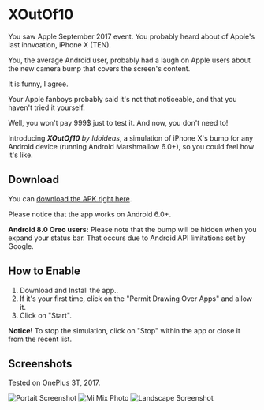 # XOutOf10
You saw Apple September 2017 event. You probably heard about of Apple's last innvoation, iPhone X (TEN).

You, the average Android user, probably had a laugh on Apple users about the new camera bump that covers the screen's content.

It is funny, I agree.

Your Apple fanboys probably said it's not that noticeable, and that you haven't tried it yourself.

Well, you won't pay 999$ just to test it. And now, you don't need to!

Introducing ***XOutOf10*** *by Idoideas*, a simulation of iPhone X's bump for any Android device (running Android Marshmallow 6.0+), so you could feel how it's like.

## Download

You can [download the APK right here](https://github.com/idoideas/XOutOf10/blob/master/XOutOf10.apk?raw=true).

Please notice that the app works on Android 6.0+.

**Android 8.0 Oreo users:** Please note that the bump will be hidden when you expand your status bar. That occurs due to Android API limitations set by Google.

## How to Enable

1. Download and Install the app..
2. If it's your first time, click on the "Permit Drawing Over Apps" and allow it.
3. Click on "Start".

**Notice!** To stop the simulation, click on "Stop" within the app or close it from the recent list.

## Screenshots

Tested on OnePlus 3T, 2017.

![Portait Screenshot](https://i.imgur.com/IMduTyi.jpg)
![Mi Mix Photo](https://i.imgur.com/wIaOB1e.png)
![Landscape Screenshot](https://i.imgur.com/MWXdVr1.jpg)
